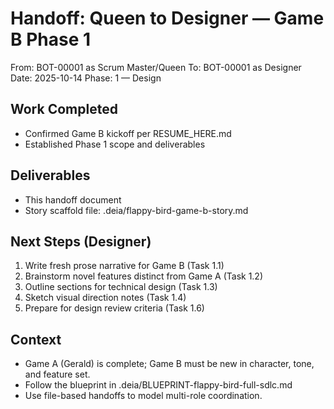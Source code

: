 # Handoff: Queen to Designer — Game B Phase 1

From: BOT-00001 as Scrum Master/Queen
To: BOT-00001 as Designer
Date: 2025-10-14
Phase: 1 — Design

## Work Completed
- Confirmed Game B kickoff per RESUME_HERE.md
- Established Phase 1 scope and deliverables

## Deliverables
- This handoff document
- Story scaffold file: .deia/flappy-bird-game-b-story.md

## Next Steps (Designer)
1. Write fresh prose narrative for Game B (Task 1.1)
2. Brainstorm novel features distinct from Game A (Task 1.2)
3. Outline sections for technical design (Task 1.3)
4. Sketch visual direction notes (Task 1.4)
5. Prepare for design review criteria (Task 1.6)

## Context
- Game A (Gerald) is complete; Game B must be new in character, tone, and feature set.
- Follow the blueprint in .deia/BLUEPRINT-flappy-bird-full-sdlc.md
- Use file-based handoffs to model multi-role coordination.

